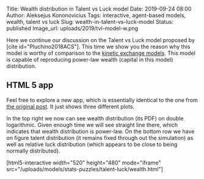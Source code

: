 Title: Wealth distribution in Talent vs Luck model
Date: 2019-09-24 08:00
Author: Aleksejus Kononovicius
Tags: interactive, agent-based models, wealth, talent vs luck
Slug: wealth-in-talent-vs-luck-model
Status: published
Image_url: uploads/2019/tvl-model-w.png

Here we continue our discussion on the Talent vs Luck model proposed by
[cite id="Pluchino2018ACS"]. This time we show you the reason why this model
is worthy of comparison to the [kinetic exchange models](/tag/kinetic-models/).
This model is capable of reproducing power-law wealth (capital in this model)
distribution.
<!--more-->

## HTML 5 app

Feel free to explore a new app, which is essentially identical to the one from
[the original post]({filename}/articles/2019/talent-vs-luck-model.md). It just
shows three different plots.

In the top right we now can see wealth distribution (its PDF) on double
logarithmic. Given enough time we will see straight line there, which indicates
that wealth distribution is power-law. On the bottom row we have on figure
talent distribution (it remains fixed through out the simulation) as well as
relative luck distribution (which appears to be close to being normally
distributed).

[html5-interactive width="520" height="480" mode="iframe"
src="/uploads/models/stats-puzzles/talent-luck/wealth.html"]
